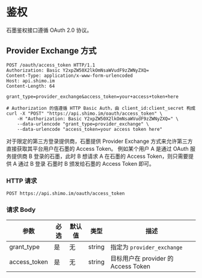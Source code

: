# 鉴权

石墨鉴权接口遵循 OAuth 2.0 协议。

## Provider Exchange 方式

```http
POST /oauth/access_token HTTP/1.1
Authorization: Basic Y2xpZW50X2lkOmNsaWVudF9zZWNyZXQ=
Content-Type: application/x-www-form-urlencoded
Host: api.shimo.im
Content-Length: 64

grant_type=provider_exchange&access_token=your+access+token+here
```

```shell
# Authorization 的值遵循 HTTP Basic Auth，由 client_id:client_secret 构成
curl -X "POST" "https://api.shimo.im/oauth/access_token" \
	-H "Authorization: Basic Y2xpZW50X2lkOmNsaWVudF9zZWNyZXQ=" \
	--data-urlencode "grant_type=provider_exchange" \
	--data-urlencode "access_token=your access token here"
```

对于限定的第三方登录提供商，石墨提供 Provider Exchange 方式来允许第三方直接获取其平台用户在石墨的 Access Token。
例如某个用户 A 是通过 OAuth 服务提供商 B 登录的石墨，此时 B 想请求 A 在石墨的 Access Token，则只需要提供 A 通过 B 登录
石墨时 B 颁发给石墨的 Access Token 即可。

### HTTP 请求

`POST https://api.shimo.im/oauth/access_token`

### 请求 Body

参数 | 必选 | 默认值 | 类型 | 描述
--------- | ------- | ------- | ------- | -----------
grant_type | 是 | 无 | string | 指定为 `provider_exchange`
access_token | 是 | 无 | string | 目标用户在 provider 的 Access Token
